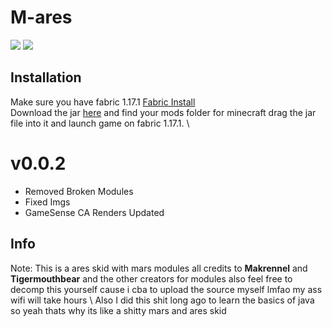 # M-ares
![](https://img.shields.io/github/downloads/XJMI/Mares/total?color=%23ff0000&label=Downloads&style=flat-square)
![](https://img.shields.io/github/repo-size/XJMI/Mares?color=FF0000&style=flat-square)

## Installation
Make sure you have fabric 1.17.1 [Fabric Install](https://fabricmc.net/use) \
Download the jar [here]() and find your mods folder for minecraft drag the jar file into it and launch game on fabric 1.17.1. \

###

# v0.0.2
- Removed Broken Modules
- Fixed Imgs
- GameSense CA Renders Updated


###

## Info
Note: This is a ares skid with mars modules all credits to **Makrennel** and **Tigermouthbear** and the other creators for modules also feel free to decomp this yourself cause i cba to upload the source myself lmfao my ass wifi will take hours \ 
Also I did this shit long ago to learn the basics of java so yeah thats why its like a shitty mars and ares skid
